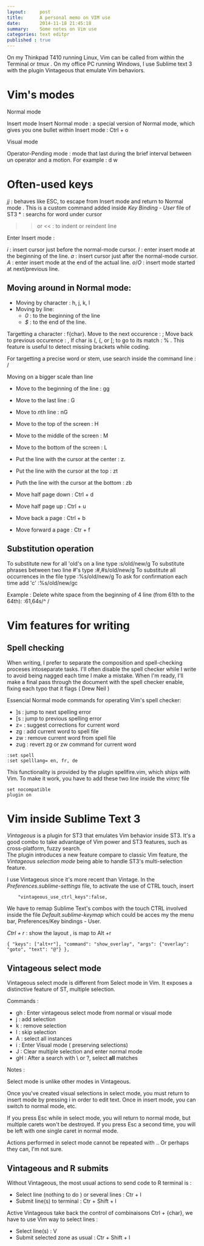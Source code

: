 ```yaml
---
layout:     post
title:      A personal memo on VIM use 
date:       2014-11-18 21:45:18
summary:    Some notes on Vim use
categories: text editpr
published : true
---
```


On my Thinkpad T410 running Linux, Vim can be called from within the Terminal or  *tmux* .
On my office PC running Windows, I use Sublime text 3 with the plugin Vintageous that emulate Vim behaviors.

# Vim's modes

Normal mode

Insert mode
Insert Normal mode : a special version of Normal mode, which gives you one bullet within Insert mode : Ctrl + o 

Visual mode 

Operator-Pending mode : mode that last during the brief interval between un operator and a motion. For example : d w
# Often-used keys #

*jj* : behaves like ESC, to  escape from Insert mode and return to Normal mode . This is a custom command added inside *Key Binding - User* file of ST3
\* : searchs for word under cursor
>> or << : to indent or reindent line

Enter Insert mode :

*i* : insert cursor just before the normal-mode cursor.
*I* : enter insert mode at the beginning of the line.
*a* : insert cursor just after the normal-mode cursor.
*A* : enter insert mode at the end of the actual line.
*o*/*O* : insert mode started at next/previous line.

## Moving around in Normal mode: ##

* Moving by character : h, j, k, l 
* Moving by line:
	- *0* : to the beginning of the line
	- *$* : to the end of the line.

Targetting a character : f{char}. 
Move to the next occurence : ;
Move back to previous occurence : ,
If char is (, {, or [; to go to its match : % . This feature is useful to detect missing brackets while coding.

For targetting a precise word or stem, use search inside the command line : /

Moving on a bigger scale than line

* Move to the beginning of the line : gg
* Move to the last line : G
* Move to *n*th line : nG

* Move to the top of the screen : H
* Move to the middle of the screen : M
* Move to the bottom of the screen : L

* Put the line with the cursor at the center : z.
* Put the line with the cursor at the top : zt
* Puth the line with the cursor at the bottom : zb

* Move half page down : Ctrl + d
* Move half page up : Ctrl + u
* Move back a page : Ctrl + b
* Move forward a page : Ctr + f 

## Substitution operation 

To substitute new for all 'old's on a line type       :s/old/new/g
To substitute phrases between two line #'s type       :#,#s/old/new/g
To substitute all occurrences in the file type        :%s/old/new/g
To ask for confirmation each time add 'c'             :%s/old/new/gc

Example : Delete white space from the beginning of 4 line (from 61th to the 64th): :61,64s/^  / 

# Vim features for writing #
## Spell checking ##

When writing, I prefer to separate the composition and spell-checking proceses intoseparate tasks. I'll often disable the spell checker while I write to avoid being nagged each time I make a mistake. When I'm ready, I'll make a final pass through the document with the spell checker enable, fixing each typo that it flags ( Drew Neil )

Essencial Normal mode commands for operating Vim's spell checker:

*  ]s : jump to next spelling error
*  [s : jump to previous spelling error
*  z= : suggest corrections for current word
*  zg : add current word to spell file
*  zw : remove current word from spell file
*  zug : revert zg or zw command for current word

``` vim
:set spell
:set spelllang= en, fr, de
```

This functionality is provided by the plugin spellfire.vim, which ships with Vim. To make it work, you have to add these two line inside the *vimrc* file

``` vim
set nocompatible
plugin on
```

# Vim inside Sublime Text 3 #


*Vintageous* is a plugin for ST3 that emulates Vim behavior inside ST3. It's a good combo to take advantage of Vim power and ST3 features, such as cross-platform, fuzzy search.  
The plugin introduces a new feature compare to classic Vim feature, the *Vintageous selection mode* being able to handle ST3's multi-selection feature.

I use Vintageous since it's more recent than Vintage. In the *Preferences.sublime-settings* file, to activate the use of CTRL touch, insert 

``` 
	"vintageous_use_ctrl_keys":false,
```

We have to remap Sublime Text's combos with the touch CTRL involved inside the file *Default.sublime-keymap* which could be acces my the menu bar, Preferences/Key bindings - User.

*Ctrl + r* : show the layout , is map to Alt +r

``` 
{ "keys": ["alt+r"], "command": "show_overlay", "args": {"overlay": "goto", "text": "@"} }, 
```


## Vintageous select mode ##

Vintageous select mode is different from Select mode in Vim. It exposes a distinctive feature of ST, multiple selection. 

Commands :
* gh : Enter vintageous select mode from normal or visual mode
* j : add selection
* k : remove selection
* l : skip selection
* A : select all instances
* i : Enter Visual mode ( preserving selections)
* J : Clear multiple selection and enter normal mode
* gH : After a search with \\ or ?, select **all** matches

Notes :

Select mode is unlike other modes in Vintageous.

Once you've created visual selections in select mode, you must return to insert mode by pressing i in order to edit text. Once in insert mode, you can switch to normal mode, etc.

If you press Esc while in select mode, you will return to normal mode, but multiple carets won't be destroyed. If you press Esc a second time, you will be left with one single caret in normal mode.

Actions performed in select mode cannot be repeated with .. Or perhaps they can, I'm not sure.


## Vintageous and R submits ##

Without Vintageous, the most usual actions to send code to R terminal is :

* Select line (nothing to do ) or several lines : Ctr + l
* Submit line(s) to terminal : Ctr + Shift + l

Active Vintageous take back the control of combinaisons Ctrl + {char}, we have to use Vim way to select lines :

* Select line(s) : V
* Submit selected zone as usual : Ctr + Shift + l

